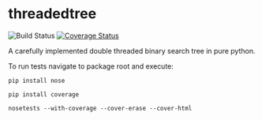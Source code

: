 # threadedtree 
![Build Status](https://travis-ci.org/MS-DDOS/threadedtree.svg?branch=master) [![Coverage Status](https://coveralls.io/repos/github/MS-DDOS/threadedtree/badge.svg?branch=master)](https://coveralls.io/github/MS-DDOS/threadedtree?branch=master)

A carefully implemented double threaded binary search tree in pure python.

To run tests navigate to package root and execute:

`pip install nose`

`pip install coverage`

`nosetests --with-coverage --cover-erase --cover-html`
